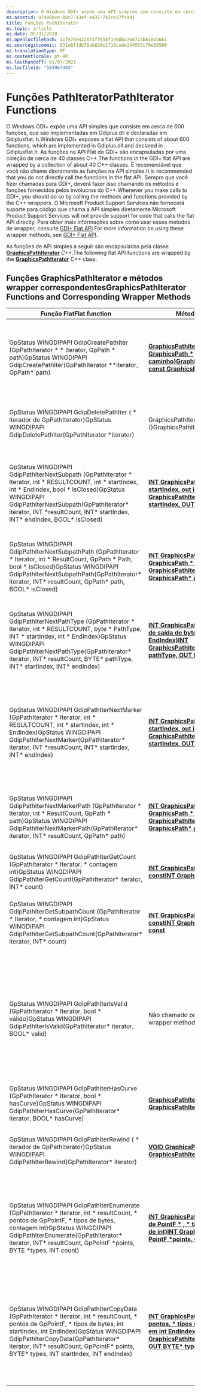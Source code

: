 ```yaml
---
description: O Windows GDI+ expõe uma API simples que consiste em cerca de 600 funções, que são implementadas em Gdiplus.dll e declaradas em Gdiplusflat. h.
ms.assetid: 07408bce-88c7-43ef-b437-7b2ce37fca91
title: Funções PathIterator
ms.topic: article
ms.date: 05/31/2018
ms.openlocfilehash: 1cfe78e422873ff65bf1908ba766723b61843661
ms.sourcegitcommit: 831e8f3db78ab820e1710cede244553c70e50500
ms.translationtype: MT
ms.contentlocale: pt-BR
ms.lasthandoff: 01/07/2021
ms.locfileid: "104967403"
---
```

# <a name="pathiterator-functions"></a><span data-ttu-id="8a336-103">Funções PathIterator</span><span class="sxs-lookup"><span data-stu-id="8a336-103">PathIterator Functions</span></span>

<span data-ttu-id="8a336-104">O Windows GDI+ expõe uma API simples que consiste em cerca de 600 funções, que são implementadas em Gdiplus.dll e declaradas em Gdiplusflat. h.</span><span class="sxs-lookup"><span data-stu-id="8a336-104">Windows GDI+ exposes a flat API that consists of about 600 functions, which are implemented in Gdiplus.dll and declared in Gdiplusflat.h.</span></span> <span data-ttu-id="8a336-105">As funções na API Flat do GDI+ são encapsuladas por uma coleção de cerca de 40 classes C++.</span><span class="sxs-lookup"><span data-stu-id="8a336-105">The functions in the GDI+ flat API are wrapped by a collection of about 40 C++ classes.</span></span> <span data-ttu-id="8a336-106">É recomendável que você não chame diretamente as funções na API simples.</span><span class="sxs-lookup"><span data-stu-id="8a336-106">It is recommended that you do not directly call the functions in the flat API.</span></span> <span data-ttu-id="8a336-107">Sempre que você fizer chamadas para GDI+, deverá fazer isso chamando os métodos e funções fornecidos pelos invólucros do C++.</span><span class="sxs-lookup"><span data-stu-id="8a336-107">Whenever you make calls to GDI+, you should do so by calling the methods and functions provided by the C++ wrappers.</span></span> <span data-ttu-id="8a336-108">O Microsoft Product Support Services não fornecerá suporte para código que chama a API simples diretamente.</span><span class="sxs-lookup"><span data-stu-id="8a336-108">Microsoft Product Support Services will not provide support for code that calls the flat API directly.</span></span> <span data-ttu-id="8a336-109">Para obter mais informações sobre como usar esses métodos de wrapper, consulte [GDI+ Flat API](-gdiplus-flatapi-flat.md).</span><span class="sxs-lookup"><span data-stu-id="8a336-109">For more information on using these wrapper methods, see [GDI+ Flat API](-gdiplus-flatapi-flat.md).</span></span>

<span data-ttu-id="8a336-110">As funções de API simples a seguir são encapsuladas pela classe [**GraphicsPathIterator**](/windows/desktop/api/gdipluspath/nl-gdipluspath-graphicspathiterator) C++.</span><span class="sxs-lookup"><span data-stu-id="8a336-110">The following flat API functions are wrapped by the [**GraphicsPathIterator**](/windows/desktop/api/gdipluspath/nl-gdipluspath-graphicspathiterator) C++ class.</span></span>

## <a name="graphicspathiterator-functions-and-corresponding-wrapper-methods"></a><span data-ttu-id="8a336-111">Funções GraphicsPathIterator e métodos wrapper correspondentes</span><span class="sxs-lookup"><span data-stu-id="8a336-111">GraphicsPathIterator Functions and Corresponding Wrapper Methods</span></span>



| <span data-ttu-id="8a336-112">Função Flat</span><span class="sxs-lookup"><span data-stu-id="8a336-112">Flat function</span></span>                                                                                                                                                    | <span data-ttu-id="8a336-113">Método de wrapper</span><span class="sxs-lookup"><span data-stu-id="8a336-113">Wrapper method</span></span>                                                                                                                                                                                                     | <span data-ttu-id="8a336-114">Comentários</span><span class="sxs-lookup"><span data-stu-id="8a336-114">Remarks</span></span>                                                                                                                                                                         |
|------------------------------------------------------------------------------------------------------------------------------------------------------------------|--------------------------------------------------------------------------------------------------------------------------------------------------------------------------------------------------------------------|---------------------------------------------------------------------------------------------------------------------------------------------------------------------------------|
| <span data-ttu-id="8a336-115">GpStatus WINGDIPAPI GdipCreatePathIter (GpPathIterator \* \* Iterator, GpPath \* path)</span><span class="sxs-lookup"><span data-stu-id="8a336-115">GpStatus WINGDIPAPI GdipCreatePathIter(GpPathIterator \*\*iterator, GpPath\* path)</span></span><br/>                                                                    | <span data-ttu-id="8a336-116">[**GraphicsPathIterator:: GraphicsPathIterator (em const GraphicsPath \* caminho)**](/windows/win32/api/gdipluspath/nf-gdipluspath-graphicspathiterator-graphicspathiterator(constgraphicspathiterator_))</span><span class="sxs-lookup"><span data-stu-id="8a336-116">[**GraphicsPathIterator::GraphicsPathIterator(IN const GraphicsPath\* path)**](/windows/win32/api/gdipluspath/nf-gdipluspath-graphicspathiterator-graphicspathiterator(constgraphicspathiterator_))</span></span><br/>                                                      | <span data-ttu-id="8a336-117">Cria um novo objeto [**GraphicsPathIterator**](/windows/desktop/api/gdipluspath/nl-gdipluspath-graphicspathiterator) e o associa a um objeto GraphicsPath.</span><span class="sxs-lookup"><span data-stu-id="8a336-117">Creates a new [**GraphicsPathIterator**](/windows/desktop/api/gdipluspath/nl-gdipluspath-graphicspathiterator) object and associates it with a GraphicsPath object.</span></span>                                    |
| <span data-ttu-id="8a336-118">GpStatus WINGDIPAPI GdipDeletePathIter ( \* iterador de GpPathIterator)</span><span class="sxs-lookup"><span data-stu-id="8a336-118">GpStatus WINGDIPAPI GdipDeletePathIter(GpPathIterator \*iterator)</span></span><br/>                                                                                     | <span data-ttu-id="8a336-119">GraphicsPathIterator:: ~ GraphicsPathIterator ()</span><span class="sxs-lookup"><span data-stu-id="8a336-119">GraphicsPathIterator::~GraphicsPathIterator()</span></span> <br/>                                                                                                                                                          | <span data-ttu-id="8a336-120">Libera recursos usados pelo objeto [**GraphicsPathIterator**](/windows/desktop/api/gdipluspath/nl-gdipluspath-graphicspathiterator) .</span><span class="sxs-lookup"><span data-stu-id="8a336-120">Releases resources used by the [**GraphicsPathIterator**](/windows/desktop/api/gdipluspath/nl-gdipluspath-graphicspathiterator) object.</span></span>                                                                |
| <span data-ttu-id="8a336-121">GpStatus WINGDIPAPI GdipPathIterNextSubpath (GpPathIterator \* Iterator, int \* RESULTCOUNT, int \* startIndex, int \* EndIndex, bool \* IsClosed)</span><span class="sxs-lookup"><span data-stu-id="8a336-121">GpStatus WINGDIPAPI GdipPathIterNextSubpath(GpPathIterator\* iterator, INT \*resultCount, INT\* startIndex, INT\* endIndex, BOOL\* isClosed)</span></span><br/>          | <span data-ttu-id="8a336-122">[**INT GraphicsPathIterator:: NextSubpath (saída INT \* startIndex, out int \* EndIndex, out bool \* IsClosed)**](/previous-versions//ms535463(v=vs.85))</span><span class="sxs-lookup"><span data-stu-id="8a336-122">[**INT GraphicsPathIterator::NextSubpath(OUT INT\* startIndex, OUT INT\* endIndex, OUT BOOL\* isClosed)**](/previous-versions//ms535463(v=vs.85))</span></span><br/>           | <span data-ttu-id="8a336-123">Obtém o índice inicial e o índice final do próximo subcaminho (figura) no caminho associado deste iterador.</span><span class="sxs-lookup"><span data-stu-id="8a336-123">Gets the starting index and the ending index of the next subpath (figure) in this iterator's associated path.</span></span>                                                                   |
| <span data-ttu-id="8a336-124">GpStatus WINGDIPAPI GdipPathIterNextSubpathPath (GpPathIterator \* Iterator, int \* ResultCount, GpPath \* Path, bool \* IsClosed)</span><span class="sxs-lookup"><span data-stu-id="8a336-124">GpStatus WINGDIPAPI GdipPathIterNextSubpathPath(GpPathIterator\* iterator, INT\* resultCount, GpPath\* path, BOOL\* isClosed)</span></span><br/>                         | <span data-ttu-id="8a336-125">[**INT GraphicsPathIterator:: NextSubpath (OUT const GraphicsPath \* Path, out bool \* IsClosed)**](/windows/win32/api/gdipluspath/nf-gdipluspath-graphicspathiterator-nextsubpath(outconstgraphicspath_outbool))</span><span class="sxs-lookup"><span data-stu-id="8a336-125">[**INT GraphicsPathIterator::NextSubpath(OUT const GraphicsPath\* path, OUT BOOL\* isClosed)**](/windows/win32/api/gdipluspath/nf-gdipluspath-graphicspathiterator-nextsubpath(outconstgraphicspath_outbool))</span></span><br/>                                     | <span data-ttu-id="8a336-126">A próxima figura a seguir (subcaminho) do caminho associado deste iterador.</span><span class="sxs-lookup"><span data-stu-id="8a336-126">Getsthe next figure (subpath) from this iterator's associated path.</span></span>                                                                                                             |
| <span data-ttu-id="8a336-127">GpStatus WINGDIPAPI GdipPathIterNextPathType (GpPathIterator \* Iterator, int \* RESULTCOUNT, byte \* PathType, INT \* startIndex, int \* EndIndex)</span><span class="sxs-lookup"><span data-stu-id="8a336-127">GpStatus WINGDIPAPI GdipPathIterNextPathType(GpPathIterator\* iterator, INT\* resultCount, BYTE\* pathType, INT\* startIndex, INT\* endIndex)</span></span><br/>         | [<span data-ttu-id="8a336-128">**INT GraphicsPathIterator:: NextPathType ( \* caminho de saída de byte, out int \* STARTINDEX, out int \* EndIndex)**</span><span class="sxs-lookup"><span data-stu-id="8a336-128">**INT GraphicsPathIterator::NextPathType(OUT BYTE\* pathType, OUT INT\* startIndex, OUT INT\* endIndex)**</span></span>](/windows/desktop/api/Gdipluspath/nf-gdipluspath-graphicspathiterator-nextpathtype)<br/>         | <span data-ttu-id="8a336-129">Obtém o índice inicial e o índice final do próximo grupo de pontos de dados, todos os quais têm o mesmo tipo.</span><span class="sxs-lookup"><span data-stu-id="8a336-129">Gets the starting index and the ending index of the next group of data points that all have the same type.</span></span>                                                                      |
| <span data-ttu-id="8a336-130">GpStatus WINGDIPAPI GdipPathIterNextMarker (GpPathIterator \* Iterator, int \* RESULTCOUNT, int \* startIndex, int \* EndIndex)</span><span class="sxs-lookup"><span data-stu-id="8a336-130">GpStatus WINGDIPAPI GdipPathIterNextMarker(GpPathIterator\* iterator, INT \*resultCount, INT\* startIndex, INT\* endIndex)</span></span><br/>                            | <span data-ttu-id="8a336-131">[**INT GraphicsPathIterator:: NextMarker (saída INT \* startIndex, out int \* EndIndex)**](/previous-versions//ms535465(v=vs.85))</span><span class="sxs-lookup"><span data-stu-id="8a336-131">[**INT GraphicsPathIterator::NextMarker(OUT INT\* startIndex, OUT INT\* endIndex)**](/previous-versions//ms535465(v=vs.85))</span></span><br/>                                           | <span data-ttu-id="8a336-132">Obtém o índice inicial e o índice final da próxima seção delimitada por marcador no caminho associado deste iterador.</span><span class="sxs-lookup"><span data-stu-id="8a336-132">Gets the starting index and the ending index of the next marker-delimited section in this iterator's associated path.</span></span>                                                           |
| <span data-ttu-id="8a336-133">GpStatus WINGDIPAPI GdipPathIterNextMarkerPath (GpPathIterator \* Iterator, int \* ResultCount, GpPath \* path)</span><span class="sxs-lookup"><span data-stu-id="8a336-133">GpStatus WINGDIPAPI GdipPathIterNextMarkerPath(GpPathIterator\* iterator, INT\* resultCount, GpPath\* path)</span></span><br/>                                           | <span data-ttu-id="8a336-134">[**INT GraphicsPathIterator:: NextMarker (OUT const GraphicsPath \* path)**](/windows/win32/api/gdipluspath/nf-gdipluspath-graphicspathiterator-nextmarker(outconstgraphicspath))</span><span class="sxs-lookup"><span data-stu-id="8a336-134">[**INT GraphicsPathIterator::NextMarker(OUT const GraphicsPath\* path)**](/windows/win32/api/gdipluspath/nf-gdipluspath-graphicspathiterator-nextmarker(outconstgraphicspath))</span></span><br/>                                                                     | <span data-ttu-id="8a336-135">Obtém a próxima seção delimitada por marcador do caminho associado deste iterador.</span><span class="sxs-lookup"><span data-stu-id="8a336-135">Gets the next marker-delimited section of this iterator's associated path.</span></span>                                                                                                      |
| <span data-ttu-id="8a336-136">GpStatus WINGDIPAPI GdipPathIterGetCount (GpPathIterator \* Iterator, \* contagem int)</span><span class="sxs-lookup"><span data-stu-id="8a336-136">GpStatus WINGDIPAPI GdipPathIterGetCount(GpPathIterator\* iterator, INT\* count)</span></span><br/>                                                                      | [<span data-ttu-id="8a336-137">**INT GraphicsPathIterator:: constante GetCount () const**</span><span class="sxs-lookup"><span data-stu-id="8a336-137">**INT GraphicsPathIterator::GetCount() const**</span></span>](/windows/desktop/api/Gdipluspath/nf-gdipluspath-graphicspathiterator-getcount)<br/>                                                                                                     | <span data-ttu-id="8a336-138">Retorna o número de pontos de dados no caminho.</span><span class="sxs-lookup"><span data-stu-id="8a336-138">Returns the number of data points in the path.</span></span>                                                                                                                                  |
| <span data-ttu-id="8a336-139">GpStatus WINGDIPAPI GdipPathIterGetSubpathCount (GpPathIterator \* Iterator, \* contagem int)</span><span class="sxs-lookup"><span data-stu-id="8a336-139">GpStatus WINGDIPAPI GdipPathIterGetSubpathCount(GpPathIterator\* iterator, INT\* count)</span></span><br/>                                                               | [<span data-ttu-id="8a336-140">**INT GraphicsPathIterator:: GetSubpathCount () const**</span><span class="sxs-lookup"><span data-stu-id="8a336-140">**INT GraphicsPathIterator::GetSubpathCount() const**</span></span>](/windows/desktop/api/Gdipluspath/nf-gdipluspath-graphicspathiterator-getsubpathcount)<br/>                                                                                       | <span data-ttu-id="8a336-141">Retorna o número de subcaminhos (também chamados de figuras) no caminho.</span><span class="sxs-lookup"><span data-stu-id="8a336-141">Returns the number of subpaths (also called figures) in the path.</span></span>                                                                                                               |
| <span data-ttu-id="8a336-142">GpStatus WINGDIPAPI GdipPathIterIsValid (GpPathIterator \* Iterator, bool \* válido)</span><span class="sxs-lookup"><span data-stu-id="8a336-142">GpStatus WINGDIPAPI GdipPathIterIsValid(GpPathIterator\* iterator, BOOL\* valid)</span></span><br/>                                                                      | <span data-ttu-id="8a336-143">Não chamado por métodos de wrapper.</span><span class="sxs-lookup"><span data-stu-id="8a336-143">Not called by wrapper methods.</span></span><br/>                                                                                                                                                                          | <span data-ttu-id="8a336-144">Essa função passa um valor booliano que indica se o iterador de caminho especificado pelo parâmetro *iterador* é válido.</span><span class="sxs-lookup"><span data-stu-id="8a336-144">This function passes a Boolean value that indicates whether the path iterator specified by the *iterator* parameter is valid.</span></span> <span data-ttu-id="8a336-145">O parâmetro de saída *válido* recebe o resultado.</span><span class="sxs-lookup"><span data-stu-id="8a336-145">The output parameter *valid* receives the result.</span></span> |
| <span data-ttu-id="8a336-146">GpStatus WINGDIPAPI GdipPathIterHasCurve (GpPathIterator \* Iterator, bool \* hasCurve)</span><span class="sxs-lookup"><span data-stu-id="8a336-146">GpStatus WINGDIPAPI GdipPathIterHasCurve(GpPathIterator\* iterator, BOOL\* hasCurve)</span></span><br/>                                                                  | [<span data-ttu-id="8a336-147">**GraphicsPathIterator BOOL:: HasCurve () const**</span><span class="sxs-lookup"><span data-stu-id="8a336-147">**BOOL GraphicsPathIterator::HasCurve() const**</span></span>](/windows/desktop/api/Gdipluspath/nf-gdipluspath-graphicspathiterator-hascurve)<br/>                                                                                                    | <span data-ttu-id="8a336-148">Determina se o caminho tem qualquer curva.</span><span class="sxs-lookup"><span data-stu-id="8a336-148">Determines whether the path has any curves.</span></span>                                                                                                                                     |
| <span data-ttu-id="8a336-149">GpStatus WINGDIPAPI GdipPathIterRewind ( \* iterador de GpPathIterator)</span><span class="sxs-lookup"><span data-stu-id="8a336-149">GpStatus WINGDIPAPI GdipPathIterRewind(GpPathIterator\* iterator)</span></span><br/>                                                                                     | [<span data-ttu-id="8a336-150">**VOID GraphicsPathIterator:: retrocesso ()**</span><span class="sxs-lookup"><span data-stu-id="8a336-150">**VOID GraphicsPathIterator::Rewind()**</span></span>](/windows/desktop/api/Gdipluspath/nf-gdipluspath-graphicspathiterator-rewind)<br/>                                                                                                              | <span data-ttu-id="8a336-151">Retrocede este iterador para o início do seu caminho associado.</span><span class="sxs-lookup"><span data-stu-id="8a336-151">Rewinds this iterator to the beginning of its associated path.</span></span>                                                                                                                  |
| <span data-ttu-id="8a336-152">GpStatus WINGDIPAPI GdipPathIterEnumerate (GpPathIterator \* Iterator, int \* resultCount, \* pontos de GpPointF, \* tipos de bytes, contagem int)</span><span class="sxs-lookup"><span data-stu-id="8a336-152">GpStatus WINGDIPAPI GdipPathIterEnumerate(GpPathIterator\* iterator, INT\* resultCount, GpPointF \*points, BYTE \*types, INT count)</span></span><br/>                   | [<span data-ttu-id="8a336-153">**INT GraphicsPathIterator:: enumerar (saída de pontos de PointF \* , \* tipos de bytes de saída, em contagem de int)**</span><span class="sxs-lookup"><span data-stu-id="8a336-153">**INT GraphicsPathIterator::Enumerate(OUT PointF \*points, OUT BYTE \*types, IN INT count)**</span></span>](/windows/desktop/api/Gdipluspath/nf-gdipluspath-graphicspathiterator-enumerate)<br/>                                   | <span data-ttu-id="8a336-154">Copia os pontos de dados do caminho para uma matriz [**PointF**](/windows/desktop/api/gdiplustypes/nl-gdiplustypes-pointf) e copia os tipos de ponto do caminho para uma matriz de **bytes** .</span><span class="sxs-lookup"><span data-stu-id="8a336-154">Copies the path's data points to a [**PointF**](/windows/desktop/api/gdiplustypes/nl-gdiplustypes-pointf) array and copies the path's point types to a **BYTE** array.</span></span>                                   |
| <span data-ttu-id="8a336-155">GpStatus WINGDIPAPI GdipPathIterCopyData (GpPathIterator \* Iterator, int \* resultCount, \* pontos de GpPointF, \* tipos de bytes, int startIndex, int EndIndex)</span><span class="sxs-lookup"><span data-stu-id="8a336-155">GpStatus WINGDIPAPI GdipPathIterCopyData(GpPathIterator\* iterator, INT\* resultCount, GpPointF\* points, BYTE\* types, INT startIndex, INT endIndex)</span></span><br/> | [<span data-ttu-id="8a336-156">**INT GraphicsPathIterator:: CopyData (saída PointF \* pontos, \* tipos de bytes de saída, em int STARTINDEX, em int EndIndex)**</span><span class="sxs-lookup"><span data-stu-id="8a336-156">**INT GraphicsPathIterator::CopyData(OUT PointF\* points, OUT BYTE\* types, IN INT startIndex, IN INT endIndex)**</span></span>](/windows/desktop/api/Gdipluspath/nf-gdipluspath-graphicspathiterator-copydata)<br/> | <span data-ttu-id="8a336-157">Copia um subconjunto dos pontos de dados do caminho para uma matriz PointF e copia um subconjunto dos tipos de ponto do caminho para uma matriz de **bytes** .</span><span class="sxs-lookup"><span data-stu-id="8a336-157">Copies a subset of the path's data points to a PointF array and copies a subset of the path's point types to a **BYTE** array.</span></span>                                                  |



 

 

 
